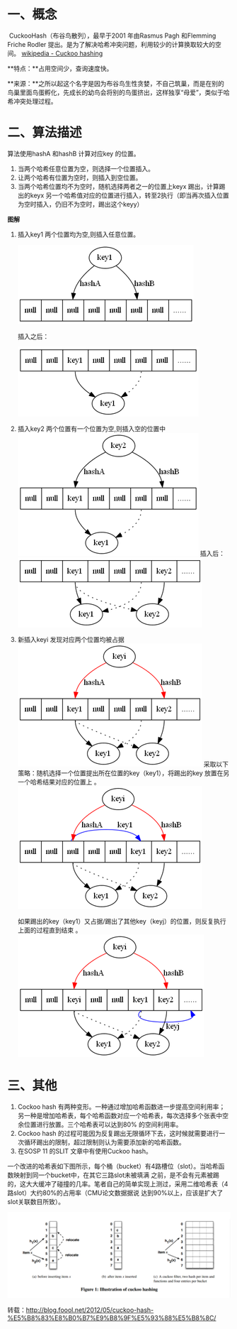 # 一、概念

​	CuckooHash（布谷鸟散列），最早于2001 年由Rasmus Pagh 和Flemming Friche Rodler 提出。是为了解决哈希冲突问题，利用较少的计算换取较大的空间。 [wikipedia - Cuckoo hashing](https://en.wikipedia.org/wiki/Cuckoo_hashing)  

**特点：**占用空间少，查询速度快。 

**来源：**之所以起这个名字是因为布谷鸟生性贪婪，不自己筑巢，而是在别的鸟巢里面鸟蛋孵化，先成长的幼鸟会将别的鸟蛋挤出，这样独享“母爱”，类似于哈希冲突处理过程。 



# 二、算法描述

算法使用hashA 和hashB 计算对应key 的位置。

1. 当两个哈希任意位置为空，则选择一个位置插入。
2. 让两个哈希有位置为空时，则插入到空位置。
3. 当两个哈希位置均不为空时，随机选择两者之一的位置上keyx 踢出，计算踢出的keyx 另一个哈希值对应的位置进行插入，转至2执行（即当再次插入位置为空时插入，仍旧不为空时，踢出这个keyy）

**图解**

1. 插入key1 两个位置均为空,则插入任意位置。

   ![两个位置为空](assets/两个位置为空.png)

   插入之后：

   ![2_thumb](assets/2_thumb.png)

   

2. 插入key2 两个位置有一个位置为空,则插入空的位置中 
   ![3_thumb](assets/3_thumb.png)
   插入后：
   ![4_thumb](assets/4_thumb.png)

3. 新插入keyi 发现对应两个位置均被占据 
   ![5_thumb](assets/5_thumb.png)
   采取以下策略：随机选择一个位置提出所在位置的key（key1），将踢出的key 放置在另一个哈希结果对应的位置上 。
   ![6_thumb](assets/6_thumb.png)

   如果踢出的key（key1）又占据/踢出了其他key（keyj）的位置，则反复执行上面的过程直到结束 。
   ![7_thumb](assets/7_thumb.png)

   

# 三、其他

1. Cockoo hash 有两种变形。一种通过增加哈希函数进一步提高空间利用率；另一种是增加哈希表，每个哈希函数对应一个哈希表，每次选择多个张表中空余位置进行放置。三个哈希表可以达到80% 的空间利用率。
2. Cockoo hash 的过程可能因为反复踢出无限循环下去，这时候就需要进行一次循环踢出的限制，超过限制则认为需要添加新的哈希函数。
3. 在SOSP 11 的SLIT 文章中有使用Cuckoo hash。



​	一个改进的哈希表如下图所示，每个桶（bucket）有4路槽位（slot）。当哈希函数映射到同一个bucket中，在其它三路slot未被填满 之前，是不会有元素被踢的，这大大缓冲了碰撞的几率。笔者自己的简单实现上测过，采用二维哈希表（4路slot）大约80%的占用率（CMU论文数据据说 达到90%以上，应该是扩大了slot关联数目所致）。 

![cuckoo-hashing-1024x392](assets/cuckoo-hashing-1024x392.png)

转载：http://blog.foool.net/2012/05/cuckoo-hash-%E5%B8%83%E8%B0%B7%E9%B8%9F%E5%93%88%E5%B8%8C/
